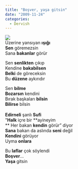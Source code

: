 ```yaml
---
title: "Boşver, yaşa gitsin"
date: "2009-11-24"
categories: 
  - Dervish
---
```


![](../uploads/image/tayf.jpg)  
Üzerine yansıyan **ışığı  
Sen** göremezsin  
Sana **bakanlar** görür  
  
Sen **senlikten** çıkıp  
Kendine **bakabilsen  
Belki** de göreceksin  
Bu **düzene** aykırıdır

Sen **bilme**  
**Bozarsın** kendini       
Bırak başkaları **bilsin  
Bilirse** bilsin            
   
**Edirneli** şanlı **Sufi**                                                      
"**Halk** içre bir **ayineyim  
** Her bakan **kendin** görür” diyor  
**Sana** bakan da aslında **seni** değil   
**Kendini** görüyor  
Uyma **onlara**

Bu **laflar** çok söylendi  
**Boşver**…   
**Yaşa** gitsin
